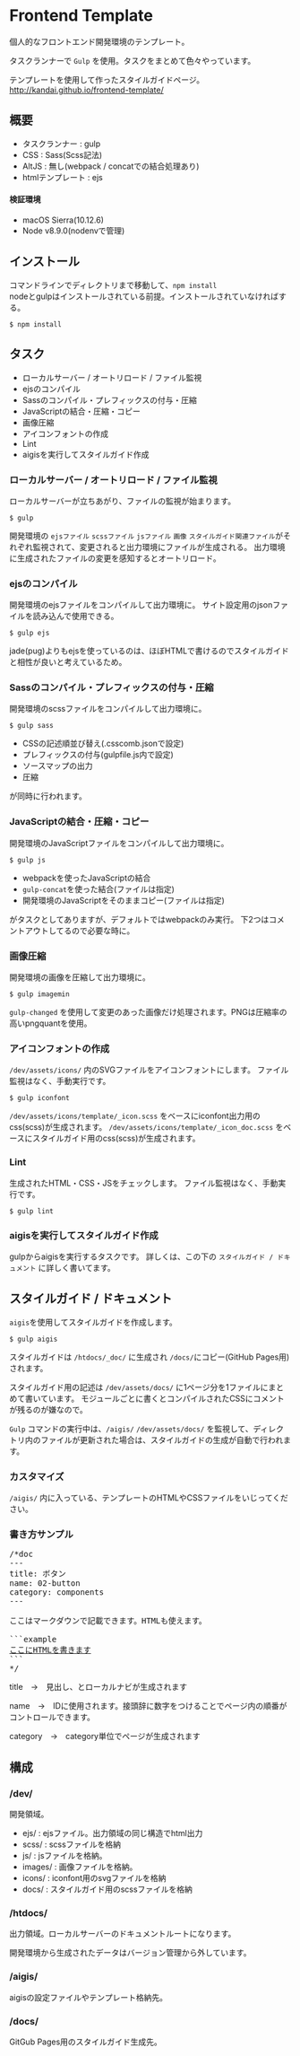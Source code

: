 # Frontend Template
個人的なフロントエンド開発環境のテンプレート。

タスクランナーで `Gulp` を使用。タスクをまとめて色々やっています。

テンプレートを使用して作ったスタイルガイドページ。<br>
http://kandai.github.io/frontend-template/

## 概要
- タスクランナー : gulp
- CSS : Sass(Scss記法)
- AltJS : 無し(webpack / concatでの結合処理あり)
- htmlテンプレート : ejs

#### 検証環境
- macOS Sierra(10.12.6)
- Node v8.9.0(nodenvで管理)

## インストール

コマンドラインでディレクトリまで移動して、`npm install` <br>
nodeとgulpはインストールされている前提。インストールされていなければする。

```
$ npm install
```

## タスク

- ローカルサーバー / オートリロード / ファイル監視
- ejsのコンパイル
- Sassのコンパイル・プレフィックスの付与・圧縮
- JavaScriptの結合・圧縮・コピー
- 画像圧縮
- アイコンフォントの作成
- Lint
- aigisを実行してスタイルガイド作成

### ローカルサーバー / オートリロード / ファイル監視

ローカルサーバーが立ちあがり、ファイルの監視が始まります。

```
$ gulp
```

開発環境の `ejsファイル` `scssファイル` `jsファイル` `画像` `スタイルガイド関連ファイル`がそれぞれ監視されて、変更されると出力環境にファイルが生成される。
出力環境に生成されたファイルの変更を感知するとオートリロード。


### ejsのコンパイル

開発環境のejsファイルをコンパイルして出力環境に。
サイト設定用のjsonファイルを読み込んで使用できる。

```
$ gulp ejs
```

jade(pug)よりもejsを使っているのは、ほぼHTMLで書けるのでスタイルガイドと相性が良いと考えているため。


### Sassのコンパイル・プレフィックスの付与・圧縮

開発環境のscssファイルをコンパイルして出力環境に。

```
$ gulp sass
```
- CSSの記述順並び替え(.csscomb.jsonで設定)
- プレフィックスの付与(gulpfile.js内で設定)
- ソースマップの出力
- 圧縮

が同時に行われます。


### JavaScriptの結合・圧縮・コピー

開発環境のJavaScriptファイルをコンパイルして出力環境に。

```
$ gulp js
```

- webpackを使ったJavaScriptの結合
- `gulp-concat`を使った結合(ファイルは指定)
- 開発環境のJavaScriptをそのままコピー(ファイルは指定)

がタスクとしてありますが、デフォルトではwebpackのみ実行。
下2つはコメントアウトしてるので必要な時に。



### 画像圧縮

開発環境の画像を圧縮して出力環境に。

```
$ gulp imagemin
```

`gulp-changed` を使用して変更のあった画像だけ処理されます。PNGは圧縮率の高いpngquantを使用。


### アイコンフォントの作成

`/dev/assets/icons/` 内のSVGファイルをアイコンフォントにします。
ファイル監視はなく、手動実行です。

```
$ gulp iconfont
```

`/dev/assets/icons/template/_icon.scss` をベースにiconfont出力用のcss(scss)が生成されます。
`/dev/assets/icons/template/_icon_doc.scss` をベースにスタイルガイド用のcss(scss)が生成されます。


### Lint

生成されたHTML・CSS・JSをチェックします。
ファイル監視はなく、手動実行です。

```
$ gulp lint
```


### aigisを実行してスタイルガイド作成

gulpからaigisを実行するタスクです。
詳しくは、この下の `スタイルガイド / ドキュメント` に詳しく書いてます。

## スタイルガイド / ドキュメント

`aigis`を使用してスタイルガイドを作成します。

```
$ gulp aigis
```

スタイルガイドは `/htdocs/_doc/` に生成され `/docs/`にコピー(GitHub Pages用)されます。

スタイルガイド用の記述は `/dev/assets/docs/` に1ページ分を1ファイルにまとめて書いています。
モジュールごとに書くとコンパイルされたCSSにコメントが残るのが嫌なので。

`Gulp` コマンドの実行中は、`/aigis/` `/dev/assets/docs/` を監視して、ディレクトリ内のファイルが更新された場合は、スタイルガイドの生成が自動で行われます。


### カスタマイズ

`/aigis/` 内に入っている、テンプレートのHTMLやCSSファイルをいじってください。


### 書き方サンプル
<pre>
/*doc
---
title: ボタン
name: 02-button
category: components
---

ここはマークダウンで記載できます。HTMLも使えます。

```example
<a href="#" class="btn">ここにHTMLを書きます</a>
```
*/
</pre>
title　→　見出し、とローカルナビが生成されます

name　→　IDに使用されます。接頭辞に数字をつけることでページ内の順番がコントロールできます。

category　→　category単位でページが生成されます


## 構成

### /dev/
開発領域。

- ejs/ : ejsファイル。出力領域の同じ構造でhtml出力
- scss/ : scssファイルを格納
- js/ : jsファイルを格納。
- images/ : 画像ファイルを格納。
- icons/ : iconfont用のsvgファイルを格納
- docs/ : スタイルガイド用のscssファイルを格納


### /htdocs/
出力領域。ローカルサーバーのドキュメントルートになります。

開発環境から生成されたデータはバージョン管理から外しています。

### /aigis/
aigisの設定ファイルやテンプレート格納先。

### /docs/
GitGub Pages用のスタイルガイド生成先。
